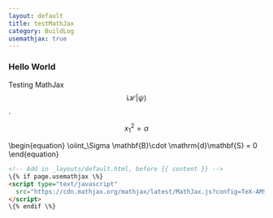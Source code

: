 ```yaml
---
layout: default
title: testMathJax
category: BuildLog
usemathjax: true
---
```

### Hello World
Testing MathJax $$\mathrm{i}\mathcal{H}|\psi\rangle$$.

$$x_1^2=\alpha$$

\begin{equation}
\oiint_\Sigma \mathbf{B}\cdot \mathrm{d}\mathbf{S} = 0
\end{equation}

```html
<!-- Add in _layouts/default.html, before {{ content }} -->
\{% if page.usemathjax \%}
<script type="text/javascript"
  src="https://cdn.mathjax.org/mathjax/latest/MathJax.js?config=TeX-AMS-MML_HTMLorMML">
</script>
\{% endif \%}
```